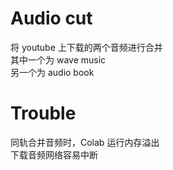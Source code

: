 # Audio cut
将 youtube 上下载的两个音频进行合并<br>
其中一个为 wave music<br>
另一个为 audio book<br>
# Trouble
同轨合并音频时，Colab 运行内存溢出<br>
下载音频网络容易中断
